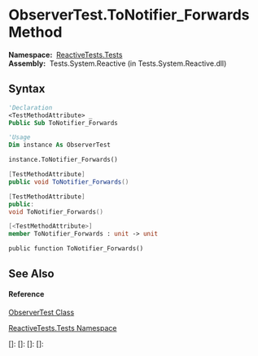 # ObserverTest.ToNotifier\_Forwards Method

**Namespace:**  [ReactiveTests.Tests](ReactiveTests.Tests\ReactiveTests.Tests.md)  
**Assembly:**  Tests.System.Reactive (in Tests.System.Reactive.dll)

## Syntax

```vb
'Declaration
<TestMethodAttribute> _
Public Sub ToNotifier_Forwards
```

```vb
'Usage
Dim instance As ObserverTest

instance.ToNotifier_Forwards()
```

```csharp
[TestMethodAttribute]
public void ToNotifier_Forwards()
```

```c++
[TestMethodAttribute]
public:
void ToNotifier_Forwards()
```

```fsharp
[<TestMethodAttribute>]
member ToNotifier_Forwards : unit -> unit 
```

```jscript
public function ToNotifier_Forwards()
```

## See Also

#### Reference

[ObserverTest Class](ObserverTest\ObserverTest.md)

[ReactiveTests.Tests Namespace](ReactiveTests.Tests\ReactiveTests.Tests.md)

[]: 
[]: 
[]: 
[]: 